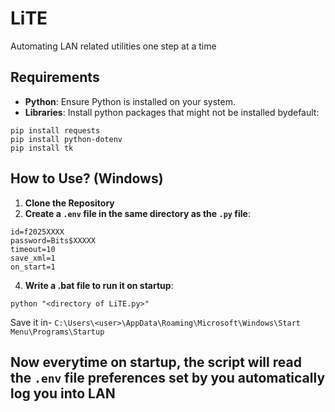 # LiTE

Automating LAN related utilities one step at a time

## Requirements

- **Python**: Ensure Python is installed on your system.
- **Libraries**: Install python packages that might not be installed bydefault:
```
pip install requests
pip install python-dotenv
pip install tk
```

## How to Use? (Windows)

1. **Clone the Repository**
2. **Create a `.env` file in the same directory as the `.py` file**:
```
id=f2025XXXX
password=Bits$XXXXX
timeout=10
save_xml=1
on_start=1
```
4. **Write a .bat file to run it on startup**:
```
python "<directory of LiTE.py>"
```
Save it in- ```C:\Users\<user>\AppData\Roaming\Microsoft\Windows\Start Menu\Programs\Startup```

Now everytime on startup, the script will read the `.env` file preferences set by you automatically log you into LAN
---
